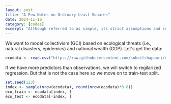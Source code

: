 ```yaml
---
layout: post
title: "A Few Notes on Ordinary Least Squares"
date: 2024-11-16
category: [codes]
excerpt: "Although referred to as simple, its strict assumptions and sensitivity to violations often make it anything but simple."
---
```

We want to model collectivism (GCI) based on ecological threats (i.e., natural disasters, epidemics) and national wealth (GDP). Let's get the data:
  
```r  
ecodata <- read.csv("https://raw.githubusercontent.com/soheilshapouri/epidemics_collectivism/main/Data%20S2.csv")
```
If we have more predictors than observations, we will switch to regilarized regression. But that is not the case here so we move on to train-test split. 
```r
set.seed(123)  
index <- sample(nrow(ecodata), round(nrow(ecodata)*0.8))  
eco_train <- ecodata[index, ]  
eco_test <- ecodata[-index, ]  
```


